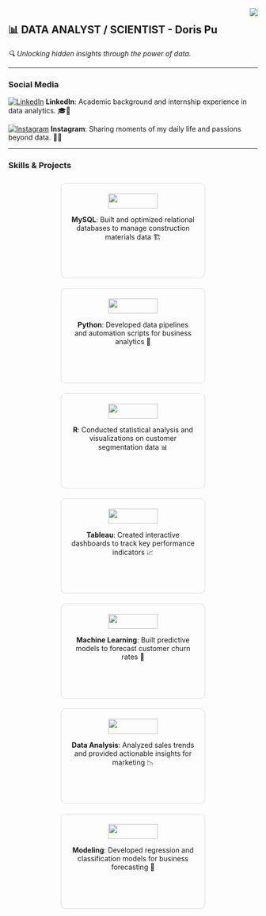 <img align="right" src="https://count.getloli.com/@DorisLei3?name=DorisLei3&theme=3d-num&padding=6&offset=0&scale=0.6&pixelated=1&darkmode=auto">

## **:bar_chart: DATA ANALYST / SCIENTIST - Doris Pu**
*🔍 Unlocking hidden insights through the power of data.*

---


### Social Media
[![LinkedIn](https://img.shields.io/badge/LinkedIn-blue?style=flat&logo=linkedin&logoColor=white)](https://www.linkedin.com/in/mengyu-doris-pu-4b0554243/)
**LinkedIn**: Academic background and internship experience in data analytics. 🎓💼

[![Instagram](https://img.shields.io/badge/Instagram-E4405F?style=flat&logo=instagram&logoColor=white)](https://www.instagram.com/doris_leii/)
**Instagram**: Sharing moments of my daily life and passions beyond data. 📸🌟

---

### Skills & Projects

<div align="center">

<div style="display: inline-block; text-align: center; margin: 10px; padding: 20px; width: 250px; height: 150px; border: 1px solid #ddd; border-radius: 10px;">
    <a href="你的MySQL项目链接" target="_blank">
        <img src="https://img.shields.io/badge/MySQL-4479A1?style=flat&logo=mysql&logoColor=white" width="100px" height="30px">
    </a>
    <p><strong>MySQL</strong>: Built and optimized relational databases to manage construction materials data 🏗️</p>
</div>

<div style="display: inline-block; text-align: center; margin: 10px; padding: 20px; width: 250px; height: 150px; border: 1px solid #ddd; border-radius: 10px;">
    <a href="你的Python项目链接" target="_blank">
        <img src="https://img.shields.io/badge/Python-3776AB?style=flat&logo=python&logoColor=white" width="100px" height="30px">
    </a>
    <p><strong>Python</strong>: Developed data pipelines and automation scripts for business analytics 🐍</p>
</div>

<div style="display: inline-block; text-align: center; margin: 10px; padding: 20px; width: 250px; height: 150px; border: 1px solid #ddd; border-radius: 10px;">
    <a href="你的R项目链接" target="_blank">
        <img src="https://img.shields.io/badge/R-276DC3?style=flat&logo=r&logoColor=white" width="100px" height="30px">
    </a>
    <p><strong>R</strong>: Conducted statistical analysis and visualizations on customer segmentation data 📊</p>
</div>

<div style="display: inline-block; text-align: center; margin: 10px; padding: 20px; width: 250px; height: 150px; border: 1px solid #ddd; border-radius: 10px;">
    <a href="你的Tableau项目链接" target="_blank">
        <img src="https://img.shields.io/badge/Tableau-E97627?style=flat&logo=tableau&logoColor=white" width="100px" height="30px">
    </a>
    <p><strong>Tableau</strong>: Created interactive dashboards to track key performance indicators 📈</p>
</div>

<div style="display: inline-block; text-align: center; margin: 10px; padding: 20px; width: 250px; height: 150px; border: 1px solid #ddd; border-radius: 10px;">
    <a href="你的MachineLearning项目链接" target="_blank">
        <img src="https://img.shields.io/badge/Machine%20Learning-FF6F00?style=flat&logo=ai&logoColor=white" width="100px" height="30px">
    </a>
    <p><strong>Machine Learning</strong>: Built predictive models to forecast customer churn rates 🤖</p>
</div>

<div style="display: inline-block; text-align: center; margin: 10px; padding: 20px; width: 250px; height: 150px; border: 1px solid #ddd; border-radius: 10px;">
    <a href="你的DataAnalysis项目链接" target="_blank">
        <img src="https://img.shields.io/badge/Data%20Analysis-6C757D?style=flat&logo=data&logoColor=white" width="100px" height="30px">
    </a>
    <p><strong>Data Analysis</strong>: Analyzed sales trends and provided actionable insights for marketing 📉</p>
</div>

<div style="display: inline-block; text-align: center; margin: 10px; padding: 20px; width: 250px; height: 150px; border: 1px solid #ddd; border-radius: 10px;">
    <a href="你的Modeling项目链接" target="_blank">
        <img src="https://img.shields.io/badge/Modeling-007ACC?style=flat&logo=model&logoColor=white" width="100px" height="30px">
    </a>
    <p><strong>Modeling</strong>: Developed regression and classification models for business forecasting 📐</p>
</div>

</div>


